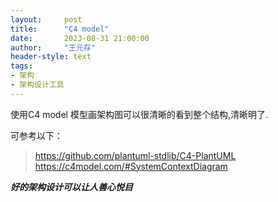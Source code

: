 ```yaml
---
layout:     post
title:      "C4 model"
date:       2023-08-31 21:00:00
author:     "王元存"
header-style: text
tags:
- 架构
- 架构设计工具
---
```


使用C4 model 模型画架构图可以很清晰的看到整个结构,清晰明了.

可参考以下：
> https://github.com/plantuml-stdlib/C4-PlantUML
> https://c4model.com/#SystemContextDiagram

***好的架构设计可以让人善心悦目***